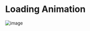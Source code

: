 # Loading Animation

![image](https://github.com/MarcPerarnau/HTML/assets/151735878/4dd499f4-edcc-49a1-a7f9-5eb90dface92)
